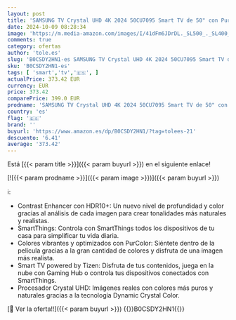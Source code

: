 ```yaml
---
layout: post
title: 'SAMSUNG TV Crystal UHD 4K 2024 50CU7095 Smart TV de 50" con PurColor  Procesador Crystal UHD  SmartThings  Contrast Enhancer con HDR10+ y Smart TV Powered by Tizen'
date: 2024-10-09 08:28:34
image: 'https://m.media-amazon.com/images/I/41dFm6JDrDL._SL500_._SL400_.jpg'
comments: true
category: ofertas
author: 'tole.es'
slug: 'B0CSDY2HN1-es SAMSUNG TV Crystal UHD 4K 2024 50CU7095 Smart TV de 50"...'
sku: 'B0CSDY2HN1-es'
tags: [ 'smart','tv','🇪🇸', ]
actualPrice: 373.42 EUR
currency: EUR
price: 373.42
comparePrice: 399.0 EUR
prodname: 'SAMSUNG TV Crystal UHD 4K 2024 50CU7095 Smart TV de 50" con PurColor  Procesador Crystal UHD  SmartThings  Contrast Enhancer con HDR10+ y Smart TV Powered by Tizen'
country: 'es'
flag: '🇪🇸'
brand: ''
buyurl: 'https://www.amazon.es/dp/B0CSDY2HN1/?tag=tolees-21'
descuento: '6.41'
average: '373.42'
---
```


Está [{{< param title >}}]({{< param buyurl >}}) en el siguiente enlace!

[![{{< param prodname >}}]({{< param image >}})]({{< param buyurl >}})

ℹ️:

- Contrast Enhancer con HDR10+: Un nuevo nivel de profundidad y color gracias al análisis de cada imagen para crear tonalidades más naturales y realistas.
- SmartThings: Controla con SmartThings todos los dispositivos de tu casa para simplificar tu vida diaria.
- Colores vibrantes y optimizados con PurColor: Siéntete dentro de la película gracias a la gran cantidad de colores y disfruta de una imagen más realista.
- Smart TV powered by Tizen: Disfruta de tus contenidos, juega en la nube con Gaming Hub o controla tus dispositivos conectados con SmartThings.
- Procesador Crystal UHD: Imágenes reales con colores más puros y naturales gracias a la tecnología Dynamic Crystal Color.

[🛒 Ver la oferta!!]({{< param buyurl >}})
{{<world>}}B0CSDY2HN1{{</world>}}
